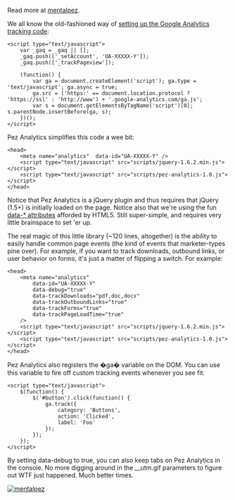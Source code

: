 Read more at <a href="http://www.mentalpez.com/2011/08/steal-from-us-presenting-pez-analytics/">mentalpez</a>.

We all know the old-fashioned way of <a href="http://www.google.com/support/analyticshelp/bin/answer.py?hl=en&answer=1008080&topic=1008079">setting up the Google Analytics tracking code</a>:

    <script type="text/javascript">
    	var _gaq = _gaq || [];
    	_gaq.push(['_setAccount', 'UA-XXXXX-Y']);
    	_gaq.push(['_trackPageview']);
    
    	(function() {
    		var ga = document.createElement('script'); ga.type = 'text/javascript'; ga.async = true;
    		ga.src = ('https:' == document.location.protocol ? 'https://ssl' : 'http://www') + '.google-analytics.com/ga.js';
    		var s = document.getElementsByTagName('script')[0]; s.parentNode.insertBefore(ga, s);
    	})();
    </script>

Pez Analytics simplifies this code a wee bit:

    <head>
    	<meta name="analytics"  data-id="UA-XXXXX-Y" />
    	<script type="text/javascript" src="scripts/jquery-1.6.2.min.js"></script>
    	<script type="text/javascript" src="scripts/pez-analytics-1.0.js"></script>
    </head>

Notice that Pez Analytics is a jQuery plugin and thus requires that jQuery (1.5+) is initially loaded on the page. Notice also that we're using the fun <a href="http://html5doctor.com/html5-custom-data-attributes/">data-* attributes</a> afforded by HTML5. Still super-simple, and requires very little brainspace to set 'er up.

The real magic of this little library (~120 lines, altogether) is the ability to easily handle common page events (the kind of events that marketer-types pine over). For example, if you want to track downloads, outbound links, or user behavior on forms, it's just a matter of flipping a switch. For example:

    <head> 
        <meta name="analytics" 
            data-id="UA-XXXXX-Y" 
            data-debug="true" 
            data-trackDownloads="pdf,doc,docx" 
            data-trackOutboundLinks="true" 
            data-trackForms="true" 
            data-trackPageLoadTime="true"
        /> 
        <script type="text/javascript" src="scripts/jquery-1.6.2.min.js"></script> 
        <script type="text/javascript" src="scripts/pez-analytics-1.0.js"></script> 
    </head> 

Pez Analytics also registers the �ga� variable on the DOM. You can use this variable to fire off custom tracking events whenever you see fit:

    <script type="text/javascript"> 
        $(function() { 
            $('#button').click(function() { 
                ga.track({ 
                    category: 'Buttons', 
                    action: 'Clicked', 
                    label: 'Foo' 
                }); 
            }); 
        }); 
    </script> 

By setting data-debug to true, you can also keep tabs on Pez Analytics in the console. No more digging around in the __utm.gif parameters to figure out WTF just happened. Much better times.

<a href="http://www.mentalpez.com">
<img src="http://www.mentalpez.com/wp-content/uploads/2011/08/mentalpez_logo_black_box.png" alt="mentalpez" />
</a>
